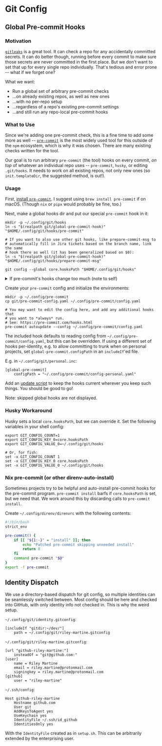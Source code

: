 # Git Config

## Global Pre-commit Hooks

### Motivation

[`gitleaks`](https://github.com/gitleaks/gitleaks) is a great tool. It can check
a repo for any accidentally committed secrets. It can do better though, running
before every commit to make sure those secrets are never committed in the first
place. But we don't want to set that up for every single repo individually.
That's tedious and error prone -- what if we forget one?

What we want:

- Run a global set of arbitrary pre-commit checks
- ...on already existing repos, as well as new ones
- ...with no per-repo setup
- ...regardless of a repo's existing pre-commit settings
- ...and still run any repo-local pre-commit hooks

### What to Use

Since we're adding one pre-commit check, this is a fine time to add some more as
well -- [`pre-commit`](https://pre-commit.com/) is the most widely used tool for
this outside of the `npm` ecosystem, which is why it was chosen. There are many
existing checks written for the tool.

Our goal is to run arbitrary `pre-commit` (the tool) hooks on every commit, *on
top* of whatever an individual repo uses -- `pre-commit`, `husky`, or editing
`.git/hooks`. It needs to work on all existing repos, not only new ones (so
`init.templateDir`, the suggested method, is out!).

### Usage

First, [install `pre-commit`](https://pre-commit.com/#install). I suggest using
`brew install pre-commit` if on macOS. (Though `nix` or `pipx` would probably be
fine, too.)

Next, make a global hooks dir and put our special `pre-commit` hook in it:

```shell
mkdir -p ~/.config/git/hooks
ln -s "$(realpath git/global-pre-commit-hook)" "$HOME/.config/git/hooks/pre-commit"

# If you want to also use other git hooks, like prepare-commit-msg to
# automatically fill in Jira tickets based on the branch name, link the same
# hook there as well (it has been generalized based on $0):
ln -s "$(realpath git/global-pre-commit-hook)" "$HOME/.config/git/hooks/prepare-commit-msg"

git config --global core.hooksPath "$HOME/.config/git/hooks"
```

<!-- markdownlint-disable-next-line MD033 -->
<details>

<!-- markdownlint-disable-next-line MD033 -->
<summary>If pre-commit's hooks change too much (note to self)</summary>

See changes to this file:
<https://github.com/pre-commit/pre-commit/blob/main/pre_commit/resources/hook-tmpl>

Current hook was written based off of commit
`087541cb2d7ec46e5271df53eb6edf747619e720`.

</details>

Create your `pre-commit` config and initialize the environments:

```shell
mkdir -p ~/.config/pre-commit
cp git/pre-commit-config.yaml ~/.config/pre-commit/config.yaml

# You may want to edit the config here, and add any additional hooks that
# you want to *always* run.
# See: https://pre-commit.com/hooks.html
pre-commit autoupdate --config ~/.config/pre-commit/config.yaml
```

The included hook defaults to reading config from
`~/.config/pre-commit/config.yaml`, but this can be overridden. If using a
different set of hooks per-identity, e.g. to allow committing to trunk when on
personal projects, set `global-pre-commit.configPath` in an `includeIf`'ed file.

E.g. in `~/.config/git/personal.inc`:

```gitconfig
[global-pre-commit]
    configPath = "~/.config/pre-commit/config-personal.yaml"
```

Add an [update script](/update.d/pre-commit.sh) to keep the hooks current
wherever you keep such things. You should be good to go!

Note: skipped global hooks are not displayed.

### Husky Workaround

Husky sets a local `core.hooksPath`, but we can override it. Set the following
variables in your shell config:

```shell
export GIT_CONFIG_COUNT=1
export GIT_CONFIG_KEY_0=core.hooksPath
export GIT_CONFIG_VALUE_0=~/.config/git/hooks

# Or, for fish:
set -x GIT_CONFIG_COUNT 1
set -x GIT_CONFIG_KEY_0 core.hooksPath
set -x GIT_CONFIG_VALUE_0 ~/.config/git/hooks
```

### Nix pre-commit (or other direnv-auto-install)

Sometimes projects try to be helpful and auto-install pre-commit hooks for the
pre-commit program. `pre-commit install` barfs if `core.hooksPath` is set, but
we need that. We work around this by discarding calls to `pre-commit install`.

Create `~/.config/direnv/direnvrc` with the following contents:

```bash
#!/bin/bash
strict_env

pre-commit() {
    if [[ "${1:-}" = "install" ]]; then
        echo "Patched pre-commit skipping unneeded install"
        return 0
    fi
    command pre-commit "$@"
}
export -f pre-commit
```

## Identity Dispatch

We use a directory-based dispatch for git config, so multiple identities can be
seamlessly switched between. Most config should be here and checked into GitHub,
with only identity info not checked in. This is why the weird setup.

`~/.config/git/identity.gitconfig`:

```gitconfig
[includeIf "gitdir:~/dev/"]
    path = ~/.config/git/riley-martine.gitconfig
```

`~/.config/git/riley-martine.gitconfig`:

```gitconfig
[url "github-riley-martine:"]
    insteadOf = "git@github.com:"
[user]
    name = Riley Martine
    email = riley.martine@protonmail.com
    signingkey = riley.martine@protonmail.com
[github]
    user = "riley-martine"
```

`~/.ssh/config`:

```sshconfig
Host github-riley-martine
    Hostname github.com
    User git
    AddKeysToAgent yes
    UseKeychain yes
    IdentityFile ~/.ssh/id_github
    IdentitiesOnly yes
```

With the `IdentityFile` created as in `setup.sh`. This can be arbitrarily
extended by the enterprising user.
